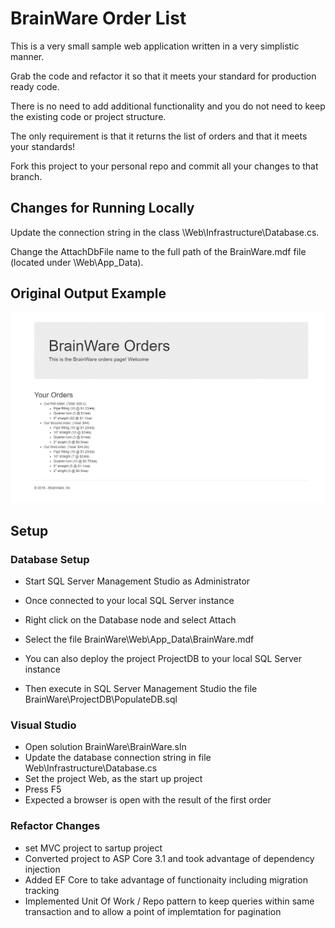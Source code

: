 # BrainWare Order List

This is a very small sample web application written in a very simplistic manner.

Grab the code and refactor it so that it meets your standard for production ready code.

There is no need to add additional functionality and you do not need to keep the existing code or project structure.

The only requirement is that it returns the list of orders and that it meets your standards!

Fork this project to your personal repo and commit all your changes to that branch. 

## Changes for Running Locally

Update the connection string in the class <project root>\Web\Infrastructure\Database.cs.

Change the AttachDbFile name to the full path of the BrainWare.mdf file (located under <project root>\Web\App_Data\).


## Original Output Example
![page image](output.GIF?raw=true)


## Setup

### Database Setup
- Start SQL Server Management Studio as Administrator
- Once connected to your local SQL Server instance
- Right click on the Database node and select Attach
- Select the file BrainWare\Web\App_Data\BrainWare.mdf

- You can also deploy the project ProjectDB to your local SQL Server instance
- Then execute in SQL Server Management Studio the file BrainWare\ProjectDB\PopulateDB.sql

### Visual Studio
- Open solution BrainWare\BrainWare.sln
- Update the database connection string in file Web\Infrastructure\Database.cs
- Set the project Web, as the start up project
- Press F5
- Expected a browser is open with the result of the first order

### Refactor Changes
- set MVC project to sartup project
- Converted project to ASP Core 3.1 and took advantage of dependency injection
- Added EF Core to take advantage of functionaity including migration tracking
- Implemented Unit Of Work / Repo pattern to keep queries within same transaction and to allow a point of implemtation for pagination
